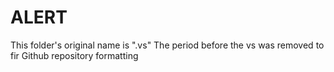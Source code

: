 # ALERT

This folder's original name is ".vs"
The period before the vs was removed to fir Github repository formatting

